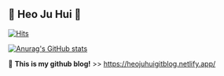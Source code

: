 👻 Heo Ju Hui 👻 
---

[![Hits](https://hits.seeyoufarm.com/api/count/incr/badge.svg?url=https%3A%2F%2Fgithub.com%2FJuHuiHeo&count_bg=%23472EDF&title_bg=%230F277C&icon=&icon_color=%23FFFFFF&title=hits&edge_flat=false)](https://hits.seeyoufarm.com)

[![Anurag's GitHub stats](https://github-readme-stats.vercel.app/api?username=JuHuiHeo&theme=react)](https://github.com/anuraghazra/github-readme-stats)

🥳 **This is my github blog!** >> https://heojuhuigitblog.netlify.app/
